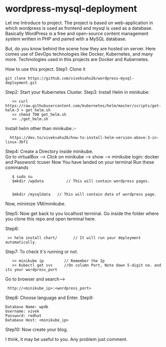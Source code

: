 # wordpress-mysql-deployment
Let me Introduce to project. 
The project is based on web-application in which wordpress is used as frontend and mysql is used as a database.
Basically WordPress is a free and open-source content management system written in PHP and paired with a MySQL database.

But, do you know behind the scene how they are hosted on server.
Here comes use of DevOps technologies like Docker, Kubernetes, and many more.
Technologies used in this projects are Docker and Kubernetes.


How to use this project.
Step1: Clone it 
   
    git clone https://github.com/viveksahu26/wordpress-mysql-deployment.git

Step2: Start your Kubernetes Cluster.
Step3: Install Helm in minikube: 


       >> curl https://raw.githubusercontent.com/kubernetes/helm/master/scripts/get-helm-3 > get_helm.sh
       >> chmod 700 get_helm.sh
       >> ./get_helm.sh
       
   Install helm other than minikube.:-
      
      https://dev.to/viveksahu26/how-to-install-helm-version-above-3-in-linux-3bf1
      
Step4: Create a Directory inside minikube.  
       Go to virtualBox --> Click on minikube --> show --> minikube login: docker  and Password: tcuser
       Now You have landed on your terminal
       Run these commands
       
       $ sudo su
       $mkdir /wpdata          // This will contain wordpress pages.
   
   
       $mkdir /mysqldata   // This will contain data of wordpress page.
       
   Now, minimize VM/minikube.

Step5: Now get back to you localhost terminal.
       Go inside the folder where you clone this repo and open terminal here.

Step6: 
     
     >> helm install chart/       // It will run your deployment automatically.

Step7: To check it's running or not.

       >> minikube ip         // Remember the Ip
       >> Kubectl get svc     //On column Port, Note down 5-digit no. and its your wordpress_port
          
   Go to browser and search--> 
   
     http://<minikube_ip>:<wordpress_port>
       
Step8: Choose language and Enter.
Step9: 

    Database Name: wpdb
    Username: vivek
    Password: redhat
    Database Host: <minikube_ip>
    
Step10: Now create your blog.

I think, it may be useful to you.
Any problem just comment.

       
